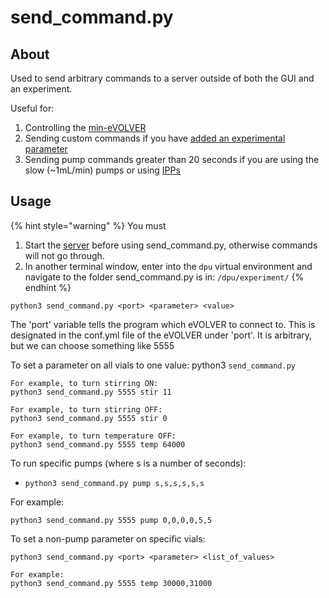 # send\_command.py

## About

Used to send arbitrary commands to a server outside of both the GUI and an experiment.&#x20;

Useful for:

1. Controlling the [min-eVOLVER](./)
2. Sending custom commands if you have [added an experimental parameter](../adding-an-experimental-parameter/)
3. Sending pump commands greater than 20 seconds if you are using the slow (\~1mL/min) pumps or using [IPPs](../../hardware/overview-of-millifluidics/ipps-integrated-peristaltic-pumps.md)

## Usage

{% hint style="warning" %}
You must

1. Start the [server](software-setup.md#server-startup) before using send\_command.py, otherwise commands will not go through.
2. In another terminal window, enter into the `dpu` virtual environment and navigate to the folder send\_command.py is in: `/dpu/experiment/`
{% endhint %}

```
python3 send_command.py <port> <parameter> <value>
```

The 'port' variable tells the program which eVOLVER to connect to. This is designated in the conf.yml file of the eVOLVER under 'port'. It is arbitrary, but we can choose something like 5555

To set a parameter on all vials to one value: python3 `send_command.py`

```
For example, to turn stirring ON:
python3 send_command.py 5555 stir 11

For example, to turn stirring OFF:
python3 send_command.py 5555 stir 0

For example, to turn temperature OFF:
python3 send_command.py 5555 temp 64000
```

To run specific pumps (where s is a number of seconds):&#x20;

* `python3 send_command.py pump s,s,s,s,s,s`

For example:

```
python3 send_command.py 5555 pump 0,0,0,0,5,5
```

To set a non-pump parameter on specific vials:

`python3 send_command.py <port> <parameter> <list_of_values>`

```
For example:
python3 send_command.py 5555 temp 30000,31000
```
